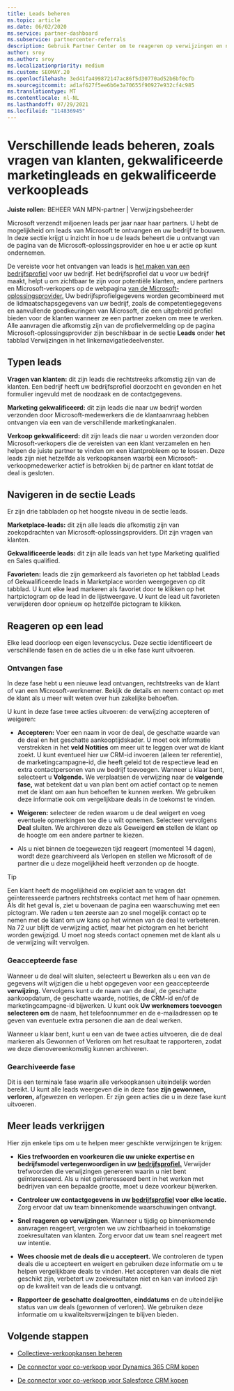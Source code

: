 ```yaml
---
title: Leads beheren
ms.topic: article
ms.date: 06/02/2020
ms.service: partner-dashboard
ms.subservice: partnercenter-referrals
description: Gebruik Partner Center om te reageren op verwijzingen en nieuwe, bestaande en gearchiveerde leads en verwijzingen te beheren. Meer informatie over hoe u in de toekomst meer verwijzingen kunt krijgen.
author: sroy
ms.author: sroy
ms.localizationpriority: medium
ms.custom: SEOMAY.20
ms.openlocfilehash: 3ed41fa499872147ac86f5d30770ad52b6bf0cfb
ms.sourcegitcommit: ad1af627f5ee6b6e3a70655f90927e932cf4c985
ms.translationtype: MT
ms.contentlocale: nl-NL
ms.lasthandoff: 07/29/2021
ms.locfileid: "114836945"
---
```

# <a name="manage-different-leads-like-customer-inquiries-marketing-qualified-leads-and-sales-qualified-leads"></a>Verschillende leads beheren, zoals vragen van klanten, gekwalificeerde marketingleads en gekwalificeerde verkoopleads

**Juiste rollen:** BEHEER VAN MPN-partner | Verwijzingsbeheerder

Microsoft verzendt miljoenen leads per jaar naar haar partners. U hebt de mogelijkheid om leads van Microsoft te ontvangen en uw bedrijf te bouwen. In deze sectie krijgt u inzicht in hoe u de leads beheert die u ontvangt van de pagina van de Microsoft-oplossingsprovider en hoe u er actie op kunt ondernemen.

De vereiste voor het ontvangen van leads is [het maken van een bedrijfsprofiel](create-a-marketing-profile.md) voor uw bedrijf. Het bedrijfsprofiel dat u voor uw bedrijf maakt, helpt u om zichtbaar te zijn voor potentiële klanten, andere partners en Microsoft-verkopers op de webpagina [van de Microsoft-oplossingsprovider.](https://www.microsoft.com/solution-providers/home) Uw bedrijfsprofielgegevens worden gecombineerd met de lidmaatschapsgegevens van uw bedrijf, zoals de competentiegegevens en aanvullende goedkeuringen van Microsoft, die een uitgebreid profiel bieden voor de klanten wanneer ze een partner zoeken om mee te werken. Alle aanvragen die afkomstig zijn van de profielvermelding op de pagina Microsoft-oplossingsprovider zijn beschikbaar in de sectie **Leads** onder **het** tabblad Verwijzingen in het linkernavigatiedeelvenster.

## <a name="types-of-leads"></a>Typen leads

**Vragen van klanten:** dit zijn leads die rechtstreeks afkomstig zijn van de klanten. Een bedrijf heeft uw bedrijfsprofiel doorzocht en gevonden en het formulier ingevuld met de noodzaak en de contactgegevens.

**Marketing gekwalificeerd:** dit zijn leads die naar uw bedrijf worden verzonden door Microsoft-medewerkers die de klantaanvraag hebben ontvangen via een van de verschillende marketingkanalen.

**Verkoop gekwalificeerd:** dit zijn leads die naar u worden verzonden door Microsoft-verkopers die de vereisten van een klant verzamelen en hen helpen de juiste partner te vinden om een klantprobleem op te lossen. Deze leads zijn niet hetzelfde als verkoopkansen waarbij een Microsoft-verkoopmedewerker actief is betrokken bij de partner en klant totdat de deal is gesloten.

## <a name="navigating-the-leads-section"></a>Navigeren in de sectie Leads

Er zijn drie tabbladen op het hoogste niveau in de sectie leads. 

**Marketplace-leads:** dit zijn alle leads die afkomstig zijn van zoekopdrachten van Microsoft-oplossingsproviders. Dit zijn vragen van klanten.

**Gekwalificeerde leads:** dit zijn alle leads van het type Marketing qualified en Sales qualified.

**Favorieten:** leads die zijn gemarkeerd als favorieten op het tabblad Leads of Gekwalificeerde leads in Marketplace worden weergegeven op dit tabblad. U kunt elke lead markeren als favoriet door te klikken op het hartpictogram op de lead in de lijstweergave. U kunt de lead uit favorieten verwijderen door opnieuw op hetzelfde pictogram te klikken.

## <a name="responding-to-a-lead"></a>Reageren op een lead

Elke lead doorloop een eigen levenscyclus. Deze sectie identificeert de verschillende fasen en de acties die u in elke fase kunt uitvoeren.

### <a name="received-stage"></a>Ontvangen fase

In deze fase hebt u een nieuwe lead ontvangen, rechtstreeks van de klant of van een Microsoft-werknemer. Bekijk de details en neem contact op met de klant als u meer wilt weten over hun zakelijke behoeften.

U kunt in deze fase twee acties uitvoeren: de verwijzing accepteren of weigeren:

- **Accepteren:** Voer een naam in voor de deal, de geschatte waarde van de deal en het geschatte aankooptijdskader. U moet ook informatie verstrekken in het **veld Notities** om meer uit te leggen over wat de klant zoekt. U kunt eventueel hier uw CRM-id invoeren (alleen ter referentie), de marketingcampagne-id, die heeft geleid tot de respectieve lead en extra contactpersonen van uw bedrijf toevoegen. Wanneer u klaar bent, selecteert u **Volgende.** We verplaatsen de verwijzing naar de **volgende fase,** wat betekent dat u van plan bent om actief contact op te nemen met de klant om aan hun behoeften te kunnen werken. We gebruiken deze informatie ook om vergelijkbare deals in de toekomst te vinden. 

- **Weigeren:** selecteer de reden waarom u de deal weigert en voeg eventuele opmerkingen toe die u wilt opnemen. Selecteer vervolgens **Deal** sluiten. We archiveren deze als Geweigerd **en** stellen de klant op de hoogte om een andere partner te kiezen.

- Als u niet binnen de toegewezen tijd reageert (momenteel 14 dagen),  wordt deze gearchiveerd als Verlopen en stellen we Microsoft of de partner die u deze mogelijkheid heeft verzonden op de hoogte.

> [!TIP]
> Een klant heeft de mogelijkheid om expliciet aan te vragen dat geïnteresseerde partners rechtstreeks contact met hem of haar opnemen. Als dit het geval is, ziet u bovenaan de pagina een waarschuwing met een pictogram. We raden u ten zeerste aan zo snel mogelijk contact op te nemen met de klant om uw kans op het winnen van de deal te verbeteren. Na 72 uur blijft de verwijzing actief, maar het pictogram en het bericht worden gewijzigd. U moet nog steeds contact opnemen met de klant als u de verwijzing wilt vervolgen.

### <a name="accepted-stage"></a>Geaccepteerde fase

Wanneer u de deal wilt sluiten, selecteert u Bewerken als u een van de gegevens wilt wijzigen die u hebt opgegeven voor een geaccepteerde **verwijzing.** Vervolgens kunt u de naam van de deal, de geschatte aankoopdatum, de geschatte waarde, notities, de CRM-id en/of de marketingcampagne-id bijwerken.  U kunt ook **Uw werknemers toevoegen selecteren om** de naam, het telefoonnummer en de e-mailadressen op te geven van eventuele extra personen die aan de deal werken.

Wanneer u klaar bent, kunt u een van de twee  acties  uitvoeren, die de deal markeren als Gewonnen of Verloren om het resultaat te rapporteren, zodat we deze dienovereenkomstig kunnen archiveren.

### <a name="archived-stage"></a>Gearchiveerde fase

Dit is een terminale fase waarin alle verkoopkansen uiteindelijk worden bereikt. U kunt alle leads weergeven die in deze  fase **zijn gewonnen, verloren,** afgewezen en verlopen. Er zijn geen acties die u in deze fase kunt uitvoeren.

## <a name="getting-more-leads"></a>Meer leads verkrijgen

Hier zijn enkele tips om u te helpen meer geschikte verwijzingen te krijgen:

- **Kies trefwoorden en voorkeuren die uw unieke expertise en bedrijfsmodel vertegenwoordigen in uw [bedrijfsprofiel.](create-a-marketing-profile.md)** Verwijder trefwoorden die verwijzingen genereren waarin u niet bent geïnteresseerd. Als u niet geïnteresseerd bent in het werken met bedrijven van een bepaalde grootte, moet u deze voorkeur bijwerken.

- **Controleer uw contactgegevens in uw [bedrijfsprofiel](create-a-marketing-profile.md) voor elke locatie.** Zorg ervoor dat uw team binnenkomende waarschuwingen ontvangt.

- **Snel reageren op verwijzingen**. Wanneer u tijdig op binnenkomende aanvragen reageert, vergroten we uw zichtbaarheid in toekomstige zoekresultaten van klanten. Zorg ervoor dat uw team snel reageert met uw intentie.

- **Wees choosie met de deals die u accepteert.** We controleren de typen deals die u accepteert en weigert en gebruiken deze informatie om u te helpen vergelijkbare deals te vinden. Het accepteren van deals die niet geschikt zijn, verbetert uw zoekresultaten niet en kan van invloed zijn op de kwaliteit van de leads die u ontvangt.

- **Rapporteer de geschatte dealgrootten, einddatums** en de uiteindelijke status van uw deals (gewonnen of verloren). We gebruiken deze informatie om u kwaliteitsverwijzingen te blijven bieden.

## <a name="next-steps"></a>Volgende stappen

- [Collectieve-verkoopkansen beheren](manage-co-sell-opportunities.md)

- [De connector voor co-verkoop voor Dynamics 365 CRM kopen](connector-dynamics.md)

- [De connector voor co-verkoop voor Salesforce CRM kopen](connector-salesforce.md)
